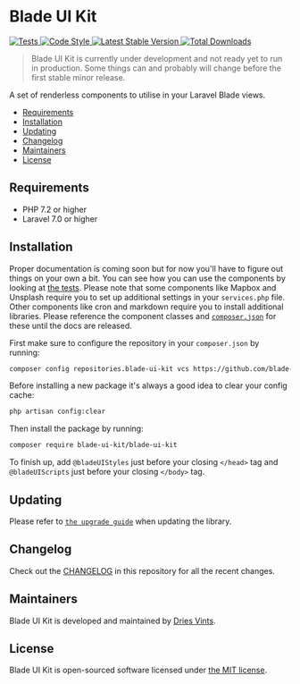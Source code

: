 # Blade UI Kit

<a href="https://github.com/blade-ui-kit/blade-ui-kit/actions?query=workflow%3ATests">
    <img src="https://github.com/blade-ui-kit/blade-ui-kit/workflows/Tests/badge.svg" alt="Tests">
</a>
<a href="https://github.com/blade-ui-kit/blade-ui-kit/actions?query=workflow%3A%22Code+Style%22">
    <img src="https://github.com/blade-ui-kit/blade-ui-kit/workflows/Code%20Style/badge.svg" alt="Code Style">
</a>
<a href="https://packagist.org/packages/blade-ui-kit/blade-ui-kit">
    <img src="https://poser.pugx.org/blade-ui-kit/blade-ui-kit/v/stable.svg" alt="Latest Stable Version">
</a>
<a href="https://packagist.org/packages/blade-ui-kit/blade-ui-kit">
    <img src="https://poser.pugx.org/blade-ui-kit/blade-ui-kit/d/total.svg" alt="Total Downloads">
</a>

> Blade UI Kit is currently under development and not ready yet to run in production. Some things can and probably will change before the first stable minor release.

A set of renderless components to utilise in your Laravel Blade views.

- [Requirements](#requirements)
- [Installation](#installation)
- [Updating](#updating)
- [Changelog](#changelog)
- [Maintainers](#maintainers)
- [License](#license)

## Requirements

- PHP 7.2 or higher
- Laravel 7.0 or higher

## Installation

Proper documentation is coming soon but for now you'll have to figure out things on your own a bit. You can see how you can use the components by looking at [the tests](./tests). Please note that some components like Mapbox and Unsplash require you to set up additional settings in your `services.php` file. Other components like cron and markdown require you to install additional libraries. Please reference the component classes and [`composer.json`](./composer.json) for these until the docs are released.

First make sure to configure the repository in your `composer.json` by running:

```bash
composer config repositories.blade-ui-kit vcs https://github.com/blade-ui-kit/blade-ui-kit
```

Before installing a new package it's always a good idea to clear your config cache:

```bash
php artisan config:clear
```

Then install the package by running:

```bash
composer require blade-ui-kit/blade-ui-kit
```

To finish up, add `@bladeUIStyles` just before your closing `</head>` tag and `@bladeUIScripts` just before your closing `</body>` tag.

## Updating

Please refer to [`the upgrade guide`](UPGRADE.md) when updating the library.

## Changelog

Check out the [CHANGELOG](CHANGELOG.md) in this repository for all the recent changes.

## Maintainers

Blade UI Kit is developed and maintained by [Dries Vints](https://driesvints.com).

## License

Blade UI Kit is open-sourced software licensed under [the MIT license](LICENSE.md).
